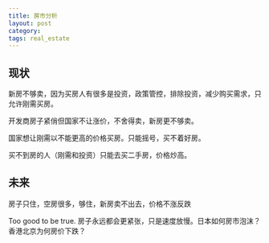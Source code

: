 ```yaml
---
title: 房市分析
layout: post
category: 
tags: real_estate
---
```


## 现状
新房不够卖，因为买房人有很多是投资，政策管控，排除投资，减少购买需求，只允许刚需买房。

开发商房子紧俏但国家不让涨价，不舍得卖，新房更不够卖。

国家想让刚需以不能更高的价格买房。只能摇号，买不着好房。

买不到房的人（刚需和投资）只能去买二手房，价格炒高。

## 未来
房子只住，空房很多，够住，新房卖不出去，价格不涨反跌

Too good to be true. 房子永远都会更紧张，只是速度放慢。日本如何房市泡沫？香港北京为何房价下跌？